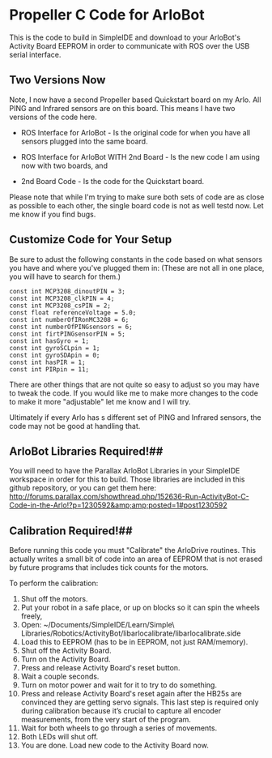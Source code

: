 Propeller C Code for ArloBot
============================

This is the code to build in SimpleIDE and download to your ArloBot's Activity Board EEPROM in order to communicate with ROS over the USB serial interface.

## Two Versions Now ##
Note, I now have a second Propeller based Quickstart board on my Arlo. All PING and Infrared sensors are on this board. This means I have two versions of the code here.
* ROS Interface for ArloBot - Is the original code for when you have all sensors plugged into the same board.

* ROS Interface for ArloBot WITH 2nd Board - Is the new code I am using now with two boards, and
* 2nd Board Code - Is the code for the Quickstart board.

Please note that while I'm trying to make sure both sets of code are as close as possible to each other, the single board code is not as well testd now. Let me know if you find bugs.

## Customize Code for Your Setup ##
Be sure to adust the following constants in the code based on what sensors you have and where you've plugged them in: (These are not all in one place, you will have to search for them.)

```
const int MCP3208_dinoutPIN = 3;
const int MCP3208_clkPIN = 4;
const int MCP3208_csPIN = 2;
const float referenceVoltage = 5.0;
const int numberOfIRonMC3208 = 6;
const int numberOfPINGsensors = 6;
const int firtPINGsensorPIN = 5;
const int hasGyro = 1;
const int gyroSCLpin = 1;
const int gyroSDApin = 0;
const int hasPIR = 1;
const int PIRpin = 11;
```

There are other things that are not quite so easy to adjust so you may have to tweak the code. If you would like me to make more changes to the code to make it more "adjustable" let me know and I will try.

Ultimately if every Arlo has s different set of PING and Infrared sensors, the code may not be good at handling that.

## ArloBot Libraries Required!##
You will need to have the Parallax ArloBot Libraries in your SimpleIDE workspace in order for this to build. Those libraries are included in this github repository, or you can get them here:
http://forums.parallax.com/showthread.php/152636-Run-ActivityBot-C-Code-in-the-Arlo!?p=1230592&amp;amp;posted=1#post1230592

## Calibration Required!##
Before running this code you must "Calibrate" the ArloDrive routines.
This actually writes a small bit of code into an area of EEPROM that is not erased by future programs that includes tick counts for the motors.

To perform the calibration:

1. Shut off the motors.
2. Put your robot in a safe place, or up on blocks so it can spin the wheels freely,
3. Open: ~/Documents/SimpleIDE/Learn/Simple\ Libraries/Robotics/ActivityBot/libarlocalibrate/libarlocalibrate.side
4. Load this to EEPROM (has to be in EEPROM, not just RAM/memory).
5. Shut off the Activity Board.
6. Turn on the Activity Board.
7. Press and release Activity Board's reset button.
8. Wait a couple seconds. 
9. Turn on motor power and wait for it to try to do something.
10. Press and release Activity Board's reset again after the HB25s are convinced they are getting servo signals. This last step is required only during calibration because it’s crucial to capture all encoder measurements, from the very start of the program.
11. Wait for both wheels to go through a series of movements.
12. Both LEDs will shut off.
13. You are done. Load new code to the Activity Board now.